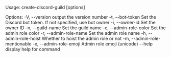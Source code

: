 Usage: create-discord-guild [options]

Options:
  -V, --version                        output the version number
  -t, --bot-token <token>              Set the Discord bot token. If not specified, use bot owner
  -i, --owner-id <id>                  Set the owner ID
  -n, --guild-name <name>              Set the guild name
  -c, --admin-role-color <color>       Set the admin role color
  -r, --admin-role-name <name>         Set the admin role name
  -h, --admin-role-hoist <bool>        Whether to hoist the admin role or not
  -m, --admin-role-mentionable <bool>
  -e, --admin-role-emoji <emoji>        Admin role emoji (unicode)
  --help                               display help for command
